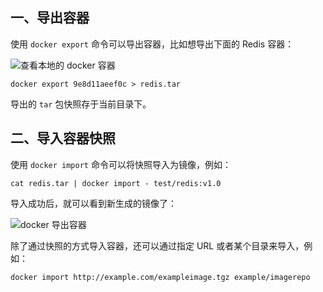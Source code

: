 ## 一、导出容器

使用 `docker export` 命令可以导出容器，比如想导出下面的 Redis 容器：

![查看本地的 docker 容器](https://img.quanxiaoha.com/quanxiaoha/165698500345714 "查看本地的 docker 容器")

```
docker export 9e8d11aeef0c > redis.tar
```

导出的 `tar` 包快照存于当前目录下。

## 二、导入容器快照

使用 `docker import` 命令可以将快照导入为镜像，例如：

```
cat redis.tar | docker import - test/redis:v1.0
```

导入成功后，就可以看到新生成的镜像了：

![docker 导出容器](https://img.quanxiaoha.com/quanxiaoha/165698582517092 "docker 导出容器")

除了通过快照的方式导入容器，还可以通过指定 URL 或者某个目录来导入，例如：

```
docker import http://example.com/exampleimage.tgz example/imagerepo
```